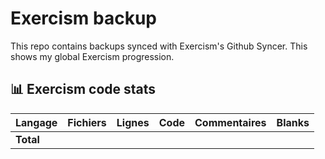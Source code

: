 # Exercism backup
This repo contains backups synced with Exercism's Github Syncer. This shows my global Exercism progression.

<!--STATS_START-->
## 📊 Exercism code stats

| Langage | Fichiers | Lignes | Code | Commentaires | Blanks |
|---------|----------|--------|------|--------------|--------|
| **Total** |  |  |  |  |  |
<!--STATS_END-->

